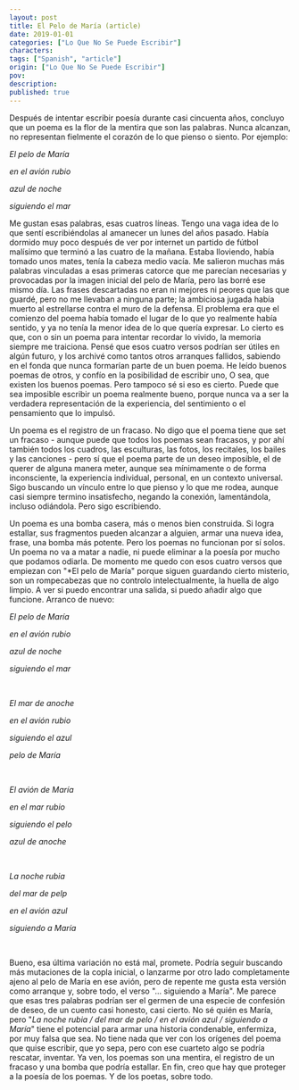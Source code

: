 ```yaml
---
layout: post
title: El Pelo de María (article)
date: 2019-01-01
categories: ["Lo Que No Se Puede Escribir"]
characters: 
tags: ["Spanish", "article"]
origin: ["Lo Que No Se Puede Escribir"]
pov: 
description: 
published: true
---
```


Después de intentar escribir poesía durante casi cincuenta años, concluyo que un poema es la flor de la mentira que son las palabras. Nunca alcanzan, no representan fielmente el corazón de lo que pienso o siento. Por ejemplo:

*El pelo de María*

*en el avión rubio*

*azul de noche*

*siguiendo el mar*

Me gustan esas palabras, esas cuatros líneas. Tengo una vaga idea de lo que sentí escribiéndolas al amanecer un lunes del años pasado. Había dormido muy poco después de ver por internet un partido de fútbol malísimo que terminó a las cuatro de la mañana. Estaba lloviendo, había tomado unos mates, tenía la cabeza medio vacía. Me salieron muchas más palabras vinculadas a esas primeras catorce que me parecían necesarias y provocadas por la imagen inicial del pelo de María, pero las borré ese mismo día. Las frases descartadas no eran ni mejores ni peores que las que guardé, pero no me llevaban a ninguna parte; la ambiciosa jugada había muerto al estrellarse contra el muro de la defensa. El problema era que el comienzo del poema había tomado el lugar de lo que yo realmente había sentido, y ya no tenía la menor idea de lo que quería expresar. Lo cierto es que, con o sin un poema para intentar recordar lo vivido, la memoria siempre me traiciona. Pensé que esos cuatro versos podrían ser útiles en algún futuro, y los archivé como tantos otros arranques fallidos, sabiendo en el fonda que nunca formarían parte de un buen poema. He leído buenos poemas de otros, y confío en la posibilidad de escribir uno, O sea, que existen los buenos poemas. Pero tampoco sé si eso es cierto. Puede que sea imposible escribir un poema realmente bueno, porque nunca va a ser la verdadera representación de la experiencia, del sentimiento o el pensamiento que lo impulsó.

Un poema es el registro de un fracaso. No digo que el poema tiene que set un fracaso - aunque puede que todos los poemas sean fracasos, y por ahí también todos los cuadros, las esculturas, las fotos, los recitales, los bailes y las canciones - pero sí que el poema parte de un deseo imposible, el de querer de alguna manera meter, aunque sea mínimamente o de forma inconsciente, la experiencia individual, personal, en un contexto universal. Sigo buscando un vínculo entre lo que pienso y lo que me rodea, aunque casi siempre termino insatisfecho, negando la conexión, lamentándola, incluso odiándola. Pero sigo escribiendo.

Un poema es una bomba casera, más o menos bien construida. Si logra estallar, sus fragmentos pueden alcanzar a alguien, armar una nueva idea, frase, una bomba más potente. Pero los poemas no funcionan por sí solos. Un poema no va a matar a nadie, ni puede eliminar a la poesía por mucho que podamos odiarla. De momento me quedo con esos cuatro versos que empiezan con "*El pelo de María" porque siguen guardando cierto misterio, son un rompecabezas que no controlo intelectualmente, la huella de algo limpio. A ver si puedo encontrar una salida, si puedo añadir algo que funcione. Arranco de nuevo:

*El pelo de María*

*en el avión rubio*

*azul de noche*

*siguiendo el mar*

<br>

*El mar de anoche*

*en el avión rubio*

*siguiendo el azul*

*pelo de María*

<br>

*El avión de María*

*en el mar rubio*

*siguiendo el pelo*

*azul de anoche*

<br>

*La noche rubia*

*del mar de pelp*

*en el avión azul*

*siguiendo a María*

<br>

Bueno, esa última variación no está mal, promete. Podría seguir buscando más mutaciones de la copla inicial, o lanzarme por otro lado completamente ajeno al pelo de María en ese avión, pero de repente me gusta esta versión como arranque y, sobre todo, el verso "... siguiendo a María". Me parece que esas tres palabras podrían ser el germen de una especie de confesión de deseo, de un cuento casi honesto, casi cierto. No sé quién es María, pero "*La noche rubia / del mar de pelo / en el avión azul / siguiendo a María*" tiene el potencial para armar una historia condenable, enfermiza, por muy falsa que sea. No tiene nada que ver con los orígenes del poema que quise escribir, que yo sepa, pero con ese cuarteto algo se podría rescatar, inventar. Ya ven, los poemas son una mentira, el registro de un fracaso y una bomba que podría estallar. En fin, creo que hay que proteger a la poesía de los poemas. Y de los poetas, sobre todo.
